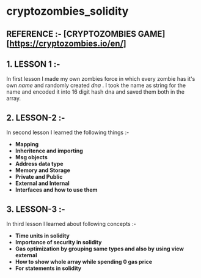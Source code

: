 # cryptozombies_solidity

## REFERENCE :- [CRYPTOZOMBIES GAME][https://cryptozombies.io/en/]

## 1. LESSON 1 :-
 In first lesson I made my own zombies force in which every zombie has it's own *name* and randomly created *dna* . I took the name as string for the   name and encoded it into 16 digit hash dna and saved them both in the array.

## 2. LESSON-2 :- 
In second lesson I learned the following things :-
   - **Mapping**
   - **Inheritence and importing**
   - **Msg objects**
   - **Address data type**
   - **Memory and Storage**
   - **Private and Public**
   - **External and Internal**
   - **Interfaces and how to use them**
## 3. LESSON-3 :-
In third lesson I learned about following concepts :-
   - **Time units in solidity**
   - **Importance of security in solidity**
   - **Gas optimization by grouping same types and also by using view external**
   - **How to show whole array while spending 0 gas price**
   - **For statements in solidity**
